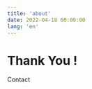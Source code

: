```yaml
---
title: 'about'
date: 2022-04-18 00:00:00
lang: 'en'
---
```


# Thank You !

<div>
    Contact
</div>
